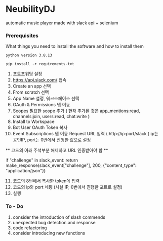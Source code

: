 # NeubilityDJ
automatic music player made with slack api + selenium

### Prerequisites

What things you need to install the software and how to install them

```
python version 3.8.13

pip install -r requirements.txt
```

1. 포트포워딩 설정
2. https://api.slack.com/ 접속
3. Create an app 선택
4. From scratch 선택
5. App Name 설정, 워크스페이스 선택
6. OAuth & Permissions 탭 이동
7. Scopes 필요한 scope 추가 
   ( 현재 추가된 것은 app_mentions:read, channels:join, users:read, chat:write )
8. Install to Workspace
9. Bot User OAuth Token 복사
10. Event Subscriptions 탭 이동 Request URL 입력
( http://ip:port/slack ) ip는 공인IP, port는 0번에서 진행한 값으로 설정

** 코드의 아래 주석부분 해제하고 URL 인증받아야 함 **

if "challenge" in slack_event:
    return make_response(slack_event["challenge"], 200, {"content_type": "application/json"})

11. 코드의 8번에서 복사한 token에 입력
12. 코드의 ip와 port 세팅 (사설 IP, 0번에서 진행한 포트로 설정)
13. 실행

### To - Do

1. consider the introduction of slash commends
2. unexpected bug detection and response
3. code refactoring
4. consider introducing new functions